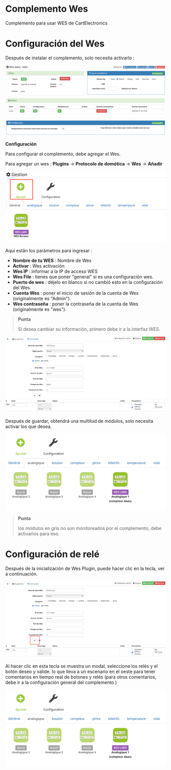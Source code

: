 # Complemento Wes

Complemento para usar WES de CartElectronics

# Configuración del Wes

Después de instalar el complemento, solo necesita activarlo :

![mobile1](../images/configuration.png)

**Configuración**

Para configurar el complemento, debe agregar el Wes.

Para agregar un wes : **Plugins** → **Protocolo de domótica** → **Wes** → **Añadir**

![mobile2](../images/ajouter.png)

Aquí están los parámetros para ingresar :

-   **Nombre de tu WES** : Nombre de Wes
-   **Activar** : Wes activación
-   **Wes IP** : informar a la IP de acceso WES
-   **Wes File** : tienes que poner "general" si es una configuración wes.
-   **Puerto de wes** : déjelo en blanco si no cambió esto en la configuración del Wes.
-   **Cuenta Wes** : poner el inicio de sesión de la cuenta de Wes (originalmente es "Admin").
-   **Wes contraseña** : poner la contraseña de la cuenta de Wes (originalmente es "wes").

> **Punta**
>
> Si desea cambiar su información, primero debe ir a la interfaz WES.

![mobile3](../images/wesGlobal.png)

Después de guardar, obtendrá una multitud de módulos, solo necesita activar los que desea.

![mobile4](../images/wesGlobalView.png)

> **Punta**
>
> los módulos en gris no son monitoreados por el complemento, debe activarlos para eso.

# Configuración de relé

Después de la inicialización de Wes Plugin, puede hacer clic en la tecla, ver a continuación.

![mobile5](../images/wesGlobalRelais.png)

Al hacer clic en esta tecla se muestra un modal, seleccione los relés y el botón deseo y valide. lo que lleva a un escenario en el oeste para tener comentarios en tiempo real de botones y relés (para otros comentarios, debe ir a la configuración general del complemento.)

![mobile6](../images/wesGlobalView.png)
